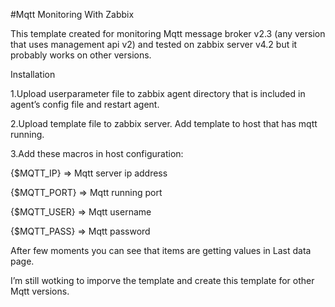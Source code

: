 #Mqtt Monitoring With Zabbix

This template created for monitoring Mqtt message broker v2.3 (any version that uses management api v2) and tested on zabbix server v4.2 but it probably works on other versions.

Installation

1.Upload userparameter file to zabbix agent directory that is included in agent’s config file and restart agent.

2.Upload template file to zabbix server. Add template to host that has mqtt running.

3.Add these macros in host configuration:

{$MQTT_IP} => Mqtt server ip address

{$MQTT_PORT} => Mqtt running port

{$MQTT_USER} => Mqtt username

{$MQTT_PASS} => Mqtt password

After few moments you can see that items are getting values in Last data page.

I’m still wotking to imporve the template and create this template for other Mqtt versions.
